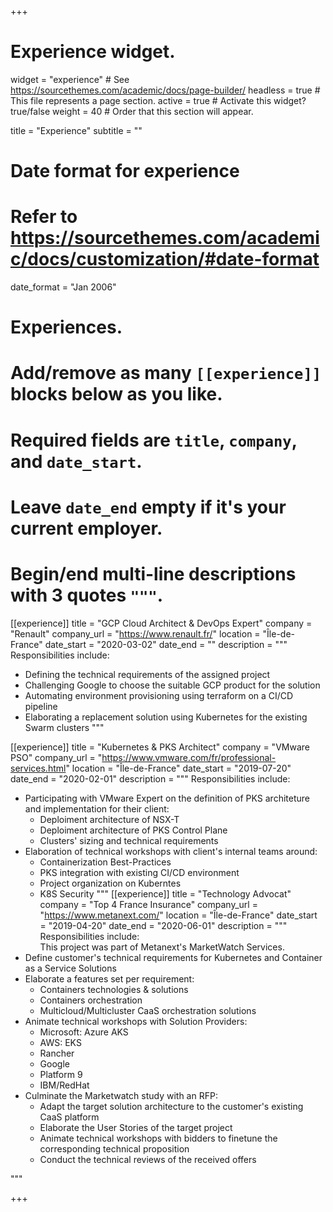 +++
# Experience widget.
widget = "experience"  # See https://sourcethemes.com/academic/docs/page-builder/
headless = true  # This file represents a page section.
active = true  # Activate this widget? true/false
weight = 40  # Order that this section will appear.

title = "Experience"
subtitle = ""

# Date format for experience
#   Refer to https://sourcethemes.com/academic/docs/customization/#date-format
date_format = "Jan 2006"

# Experiences.
#   Add/remove as many `[[experience]]` blocks below as you like.
#   Required fields are `title`, `company`, and `date_start`.
#   Leave `date_end` empty if it's your current employer.
#   Begin/end multi-line descriptions with 3 quotes `"""`.
[[experience]]
  title = "GCP Cloud Architect & DevOps Expert"
  company = "Renault"
  company_url = "https://www.renault.fr/"
  location = "Île-de-France"
  date_start = "2020-03-02"
  date_end = ""
  description = """
  Responsibilities include:
  
  * Defining the technical requirements of the assigned project
  * Challenging Google to choose the suitable GCP product for the solution
  * Automating environment provisioning using terraform on a CI/CD pipeline
  * Elaborating a replacement solution using Kubernetes for the existing Swarm clusters
  """

[[experience]]
  title = "Kubernetes & PKS Architect"
  company = "VMware PSO"
  company_url = "https://www.vmware.com/fr/professional-services.html"
  location = "Île-de-France"
  date_start = "2019-07-20"
  date_end = "2020-02-01"
  description = """
  Responsibilities include:
  
  * Participating with VMware Expert on the definition of PKS architeture and implementation for their client:    
      * Deploiment architecture of NSX-T
      * Deploiment architecture of PKS Control Plane
      * Clusters' sizing and technical requirements
  * Elaboration of technical workshops with client's internal teams around:  
      * Containerization Best-Practices
      * PKS integration with existing CI/CD environment
      * Project organization on Kuberntes
      * K8S Security
  """
[[experience]]
  title = "Technology Advocat"
  company = "Top 4 France Insurance"
  company_url = "https://www.metanext.com/"
  location = "Île-de-France"
  date_start = "2019-04-20"
  date_end = "2020-06-01"
  description = """
  Responsibilities include:  
  This project was part of Metanext's MarketWatch Services.  
  * Define customer's technical requirements for Kubernetes and Container as a Service  Solutions
  * Elaborate a features set per requirement:  
      * Containers technologies & solutions
      * Containers orchestration
      * Multicloud/Multicluster CaaS orchestration solutions
  * Animate technical workshops with Solution Providers:  
      * Microsoft: Azure AKS
      * AWS: EKS
      * Rancher
      * Google
      * Platform 9
      * IBM/RedHat
  * Culminate the Marketwatch study with an RFP:  
      * Adapt the target solution architecture to the customer's existing CaaS platform
      * Elaborate the User Stories of the target project
      * Animate technical workshops with bidders to finetune the corresponding technical proposition
      * Conduct the technical reviews of the received offers
      
  """

+++
